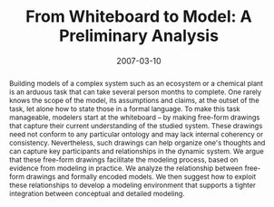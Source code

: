 ---
title: 'From Whiteboard to Model: A Preliminary Analysis'

# Authors
# If you created a profile for a user (e.g. the default `admin` user), write the username (folder name) here
# and it will be replaced with their full name and linked to their profile.
authors:
  - Praveen Paritosh
  - admin

# Author notes (optional)
# author_notes:
#   - 'Equal contribution'
#   - 'Equal contribution'

date: '2007-03-10'
doi: ''

# Schedule page publish date (NOT publication's date).
publishDate: '2017-01-01T00:00:00Z'

# Publication type.
# Legend: 0 = Uncategorized; 1 = Conference paper; 2 = Journal article;
# 3 = Preprint / Working Paper; 4 = Report; 5 = Book; 6 = Book section;
# 7 = Thesis; 8 = Patent
publication_types: ['1']

# Publication name and optional abbreviated publication name.
publication: In *The 21st Annual Workshop on Qualitative Reasoning*
publication_short: In *QR 2007*

abstract: "Building models of a complex system such as an ecosystem or a chemical plant is an arduous task that can take several person months to complete. One rarely knows the scope of the model, its assumptions and claims, at the outset of the task, let alone how to state those in a formal language. To make this task manageable, modelers start at the whiteboard – by making free-form drawings that capture their current understanding of the studied system. These drawings need not conform to any particular ontology and may lack internal coherency or consistency. Nevertheless, such drawings can help organize one's thoughts and can capture key participants and relationships in the dynamic system. We argue that these free-form drawings facilitate the modeling process, based on evidence from modeling in practice. We analyze the relationship between free-form drawings and formally encoded models. We then suggest how to exploit these relationships to develop a modeling environment that supports a tighter integration between conceptual and detailed modeling."

# Summary. An optional shortened abstract.
summary: "We argue that free-form drawings facilitate the scientific modeling process and analyze the relationship between free-form drawings and formally encoded models. We then suggest how to exploit these relationships to develop a modeling environment that supports a tighter integration between conceptual and detailed modeling."


tags: [knowledge representation]

# Display this page in the Featured widget?
featured: false

# Custom links (uncomment lines below)
# links:
# - name: Custom Link
#   url: http://example.org

url_pdf: 'http://www.qrg.northwestern.edu/papers/Files/QRG_Dist_Files/QRG_2007/whiteboard-to-model-distrib.pdf'
url_code: ''
url_dataset: ''
url_poster: ''
url_project: ''
url_slides: ''
url_source: ''
url_video: ''

# Featured image
# To use, add an image named `featured.jpg/png` to your page's folder.
# image:
#   caption: 'Image credit: [**Unsplash**](https://unsplash.com/photos/pLCdAaMFLTE)'
#   focal_point: ''
#   preview_only: false

# Associated Projects (optional).
#   Associate this publication with one or more of your projects.
#   Simply enter your project's folder or file name without extension.
#   E.g. `internal-project` references `content/project/internal-project/index.md`.
#   Otherwise, set `projects: []`.
projects:
  - inductive-process-modeling

# Slides (optional).
#   Associate this publication with Markdown slides.
#   Simply enter your slide deck's filename without extension.
#   E.g. `slides: "example"` references `content/slides/example/index.md`.
#   Otherwise, set `slides: ""`.
slides: ''
---